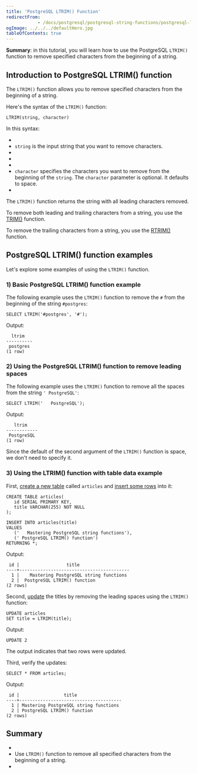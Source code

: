 ```yaml
---
title: 'PostgreSQL LTRIM() Function'
redirectFrom: 
            - /docs/postgresql/postgresql-string-functions/postgresql-ltrim/
ogImage: ../../../defaultHero.jpg
tableOfContents: true
---
```



**Summary**: in this tutorial, you will learn how to use the PostgreSQL `LTRIM()` function to remove specified characters from the beginning of a string.





## Introduction to PostgreSQL LTRIM() function





The `LTRIM()` function allows you to remove specified characters from the beginning of a string.





Here's the syntax of the `LTRIM()` function:





```
LTRIM(string, character)
```





In this syntax:





- 
- `string` is the input string that you want to remove characters.
- 
-
- 
- `character` specifies the characters you want to remove from the beginning of the `string`. The `character` parameter is optional. It defaults to space.
- 





The `LTRIM()` function returns the string with all leading characters removed.





To remove both leading and trailing characters from a string, you use the [TRIM()](https://www.postgresqltutorial.com/postgresql-string-functions/postgresql-trim-function/) function.





To remove the trailing characters from a string, you use the [RTRIM()](https://www.postgresqltutorial.com/postgresql-string-functions/postgresql-rtrim/) function.





## PostgreSQL LTRIM() function examples





Let's explore some examples of using the `LTRIM()` function.





### 1) Basic PostgreSQL LTRIM() function example





The following example uses the `LTRIM()` function to remove the `#` from the beginning of the string `#postgres`:





```
SELECT LTRIM('#postgres', '#');
```





Output:





```
  ltrim
----------
 postgres
(1 row)
```





### 2) Using the PostgreSQL LTRIM() function to remove leading spaces





The following example uses the `LTRIM()` function to remove all the spaces from the string `' PostgreSQL'`:





```
SELECT LTRIM('   PostgreSQL');
```





Output:





```
   ltrim
------------
 PostgreSQL
(1 row)
```





Since the default of the second argument of the `LTRIM()` function is space, we don't need to specify it.





### 3) Using the LTRIM() function with table data example





First, [create a new table](/docs/postgresql/postgresql-create-table/) called `articles` and [insert some rows](https://www.postgresqltutorial.com/postgresql-tutorial/postgresql-insert-multiple-rows) into it:





```
CREATE TABLE articles(
   id SERIAL PRIMARY KEY,
   title VARCHAR(255) NOT NULL
);

INSERT INTO articles(title)
VALUES
   ('   Mastering PostgreSQL string functions'),
   (' PostgreSQL LTRIM() function')
RETURNING *;
```





Output:





```
 id |                  title
----+------------------------------------------
  1 |    Mastering PostgreSQL string functions
  2 |  PostgreSQL LTRIM() function
(2 rows)
```





Second, [update](/docs/postgresql/postgresql-update) the titles by removing the leading spaces using the `LTRIM()` function:





```
UPDATE articles
SET title = LTRIM(title);
```





Output:





```
UPDATE 2
```





The output indicates that two rows were updated.





Third, verify the updates:





```
SELECT * FROM articles;
```





Output:





```
 id |                 title
----+---------------------------------------
  1 | Mastering PostgreSQL string functions
  2 | PostgreSQL LTRIM() function
(2 rows)
```





## Summary





- 
- Use `LTRIM()` function to remove all specified characters from the beginning of a string.
- 


